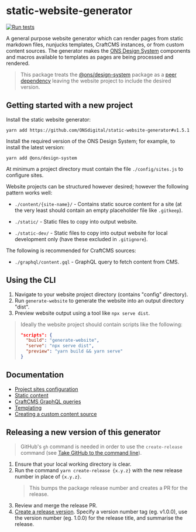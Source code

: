 # static-website-generator

[![Run tests](https://github.com/ONSdigital/static-website-generator/actions/workflows/tests.yml/badge.svg)](https://github.com/ONSdigital/static-website-generator/actions/workflows/tests.yml)

A general purpose website generator which can render pages from static markdown files, nunjucks templates, CraftCMS instances, or from custom content sources. The generator makes the [ONS Design System](https://github.com/ONSdigital/design-system) components and macros available to templates as pages are being processed and rendered.

> This package treats the [@ons/design-system](https://github.com/ONSdigital/design-system) package as a [peer dependency](https://nodejs.org/en/blog/npm/peer-dependencies/) leaving the website project to include the desired version.


## Getting started with a new project

Install the static website generator:

```
yarn add https://github.com/ONSdigital/static-website-generator#v1.5.1
```

Install the required version of the ONS Design System; for example, to install the latest version:

```
yarn add @ons/design-system
```

At minimum a project directory must contain the file `./config/sites.js` to configure sites.

Website projects can be structured however desired; however the following pattern works well:

- `./content/{site-name}/` - Contains static source content for a site (at the very least should contain an empty placeholder file like `.gitkeep`).

- `./static/` - Static files to copy into output website.

- `./static-dev/` - Static files to copy into output website for local development only (have these excluded in `.gitignore`).

The following is recommended for CraftCMS sources:

- `./graphql/content.gql` - GraphQL query to fetch content from CMS.


## Using the CLI

1. Navigate to your website project directory (contains "config" directory).
2. Run `generate-website` to generate the website into an output directory "dist".
3. Preview website output using a tool like `npx serve dist`.

> Ideally the website project should contain scripts like the following:
> ```json
> "scripts": {
>   "build": "generate-website",
>   "serve": "npx serve dist",
>   "preview": "yarn build && yarn serve"
> }
> ```


## Documentation

- [Project sites configuration](./docs/project-sites-configuration.md)
- [Static content](./docs/static-content.md)
- [CraftCMS GraphQL queries](./docs/craftcms-graphql-queries.md)
- [Templating](./docs/templating.md)
- [Creating a custom content source](./docs/creating-a-custom-content-source.md)


## Releasing a new version of this generator

> GitHub's `gh` command is needed in order to use the `create-release` command (see [Take GitHub to the command line](https://cli.github.com/)).

1. Ensure that your local working directory is clear.
2. Run the command `yarn create-release {x.y.z}` with the new release number in place of `{x.y.z}`.
    > This bumps the package release number and creates a PR for the release.
3. Review and merge the release PR.
4. [Create a release version](https://github.com/ONSdigital/static-website-generator/releases/new). Specify a version number tag (eg. v1.0.0), use the version number (eg. 1.0.0) for the release title, and summarise the release.
